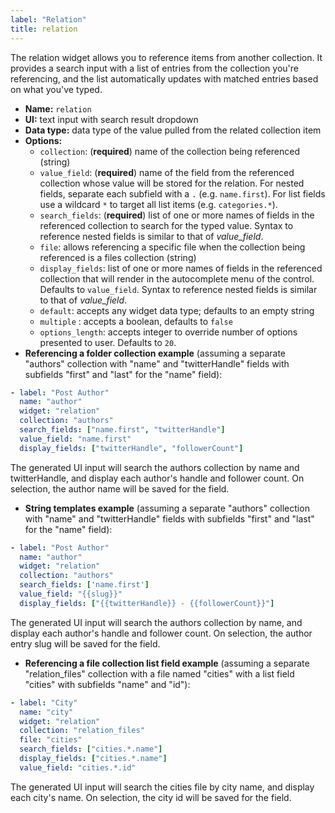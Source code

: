 ```yaml
---
label: "Relation"
title: relation
---
```


The relation widget allows you to reference items from another collection. It provides a search input with a list of entries from the collection you're referencing, and the list automatically updates with matched entries based on what you've typed.

- **Name:** `relation`
- **UI:** text input with search result dropdown
- **Data type:** data type of the value pulled from the related collection item
- **Options:**
  - `collection`: (**required**) name of the collection being referenced (string)
  - `value_field`: (**required**) name of the field from the referenced collection whose value will be stored for the relation. For nested fields, separate each subfield with a `.` (e.g. `name.first`). For list fields use a wildcard `*` to target all list items (e.g. `categories.*`).
  - `search_fields`: (**required**) list of one or more names of fields in the referenced collection to search for the typed value. Syntax to reference nested fields is similar to that of *value_field*.
  - `file`: allows referencing a specific file when the collection being referenced is a files collection (string)
  - `display_fields`: list of one or more names of fields in the referenced collection that will render in the autocomplete menu of the control. Defaults to `value_field`. Syntax to reference nested fields is similar to that of *value_field*.
  - `default`: accepts any widget data type; defaults to an empty string
  - `multiple` : accepts a boolean, defaults to `false`
  - `options_length`: accepts integer to override number of options presented to user. Defaults to `20`.
- **Referencing a folder collection example** (assuming a separate "authors" collection with "name" and "twitterHandle" fields with subfields "first" and "last" for the "name" field):

```yaml
- label: "Post Author"
  name: "author"
  widget: "relation"
  collection: "authors"
  search_fields: ["name.first", "twitterHandle"]
  value_field: "name.first"
  display_fields: ["twitterHandle", "followerCount"]
```

The generated UI input will search the authors collection by name and twitterHandle, and display each author's handle and follower count. On selection, the author name will be saved for the field.

- **String templates example** (assuming a separate "authors" collection with "name" and "twitterHandle" fields with subfields "first" and "last" for the "name" field):

```yaml
- label: "Post Author"
  name: "author"
  widget: "relation"
  collection: "authors"
  search_fields: ['name.first']
  value_field: "{{slug}}"
  display_fields: ["{{twitterHandle}} - {{followerCount}}"]
```

The generated UI input will search the authors collection by name, and display each author's handle and follower count. On selection, the author entry slug will be saved for the field.

- **Referencing a file collection list field example** (assuming a separate "relation_files" collection with a file named "cities" with a list field "cities" with subfields "name" and "id"):

```yaml
- label: "City"
  name: "city"
  widget: "relation"
  collection: "relation_files"
  file: "cities"
  search_fields: ["cities.*.name"]
  display_fields: ["cities.*.name"]
  value_field: "cities.*.id"
```

The generated UI input will search the cities file by city name, and display each city's name. On selection, the city id will be saved for the field.
